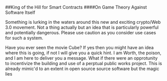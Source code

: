 ##King of the Hill for Smart Contracts
####On Game Theory Against Software Itself

Something is lurking in the waters around this new and exciting crypto/Web 3.0 movement. Not a thing actually but an idea that is particularly powerful and potentially dangerous. Please use caution as you consider use cases for such a system.

Have you ever seen the movie Cube? If yes then you might have an idea where this is going, if not I will give you a quick hint. I am Worth, the poison, and I am here to deliver you a message. What if there were an opprotunity to incentivize the building and use of a perptual public works project. This is already mimic'd to an extent in open source source software but the magic lies 